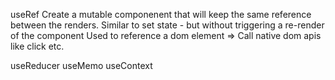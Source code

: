 useRef
Create a mutable componenent that will keep the same reference between the renders.
Similar to set state - but without triggering a re-render of the component
Used to reference a dom element => Call native dom apis like click etc.

useReducer
useMemo
useContext
